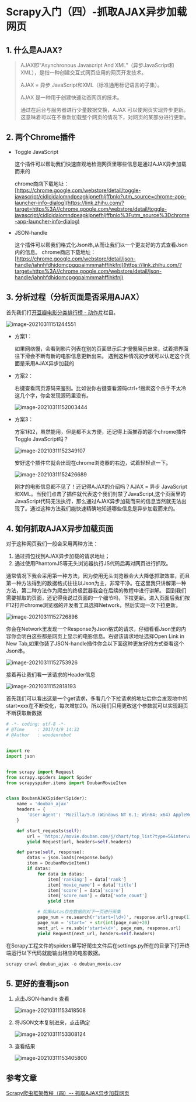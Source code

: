 # Scrapy入门（四）-抓取AJAX异步加载网页

## 1. 什么是AJAX?

> AJAX即“Asynchronous Javascript And XML”（异步JavaScript和XML），是指一种创建交互式网页应用的网页开发技术。
>
> AJAX = 异步 JavaScript和XML（标准通用标记语言的子集）。
>
> AJAX 是一种用于创建快速动态网页的技术。
>
> 通过在后台与服务器进行少量数据交换，AJAX 可以使网页实现异步更新。这意味着可以在不重新加载整个网页的情况下，对网页的某部分进行更新。

## 2. 两个Chrome插件

- Toggle JavaScript

  这个插件可以帮助我们快速直观地检测网页里哪些信息是通过AJAX异步加载而来的

  chrome商店下载地址：[https://chrome.google.com/webstore/detail/toggle-javascript/cidlcjdalomndpeagkjpnefhljffbnlo?utm_source=chrome-app-launcher-info-dialog](https://link.zhihu.com/?target=https%3A//chrome.google.com/webstore/detail/toggle-javascript/cidlcjdalomndpeagkjpnefhljffbnlo%3Futm_source%3Dchrome-app-launcher-info-dialog)

- JSON-handle

  这个插件可以帮我们格式化Json串,从而让我们以一个更友好的方式查看Json内的信息。 chrome商店下载地址：[https://chrome.google.com/webstore/detail/json-handle/iahnhfdhidomcpggpaimmmahffihkfnj](https://link.zhihu.com/?target=https%3A//chrome.google.com/webstore/detail/json-handle/iahnhfdhidomcpggpaimmmahffihkfnj)

## 3. 分析过程（分析页面是否采用AJAX）

首先我们打[开豆瓣电影分类排行榜 - 动作片](https://link.zhihu.com/?target=https%3A//movie.douban.com/typerank%3Ftype_name%3D%E5%8A%A8%E4%BD%9C%26type%3D5%26interval_id%3D100%3A90%26action%3D)栏目。

![image-20210311151244551](https://abelsun-1256449468.cos.ap-beijing.myqcloud.com/image/image-20210311151244551.png)

- 方案1：

  如果网络慢，会看到影片列表在别的页面显示后才慢慢展示出来，试着把界面往下滑会不断有新的电影信息更新出来。 遇到这种情况初步就可以认定这个页面是采用AJAX异步加载的

- 方案2：

  右键查看网页源码来鉴别。比如说你右键查看源码ctrl+f搜索这个杀手不太冷这几个字，你会发现源码里没有。

  ![image-20210311152003444](https://abelsun-1256449468.cos.ap-beijing.myqcloud.com/image/image-20210311152003444.png)


 

- 方案3：

  方案1和2，虽然能用，但是都不太方便，还记得上面推荐的那个chrome插件Toggle JavaScript吗？

  ![image-20210311152349107](https://abelsun-1256449468.cos.ap-beijing.myqcloud.com/image/image-20210311152349107.png)

  

  安好这个插件它就会出现在chrome浏览器的右边，试着轻轻点一下。

  ![image-20210311152426689](https://abelsun-1256449468.cos.ap-beijing.myqcloud.com/image/image-20210311152426689.png)

  刚才的电影信息都不见了！还记得AJAX的介绍吗？AJAX = 异步 JavaScript和XML。当我们点击了插件就代表这个我们封禁了JavaScript,这个页面里的JavaScript代码无法执行，那么通过AJAX异步加载而来的信息当然就无法出现了。通过这种方法我们能快速精确地知道哪些信息是异步加载而来的。

## 4. 如何抓取AJAX异步加载页面

对于这种网页我们一般会采用两种方法：

1. 通过抓包找到AJAX异步加载的请求地址；
2. 通过使用PhantomJS等无头浏览器执行JS代码后再对网页进行抓取。

通常情况下我会采用第一种方法，因为使用无头浏览器会大大降低抓取效率，而且第一种方法得到的数据格式往往以Json为主，非常干净。在这里我只讲解第一种方法，第二种方法作为爬虫的终极武器我会在后续的教程中进行讲解。
回到我们需要抓取的页面，还记得我说过页面的一个细节吗，下拉更新。进入页面后我们按F12打开chrome浏览器的开发者工具选择Network，然后实现一次下拉更新。

![image-20210311152726896](https://abelsun-1256449468.cos.ap-beijing.myqcloud.com/image/image-20210311152726896.png)

你会在Network里发现一个Response为Json格式的请求，仔细看看Json里的内容你会明白这些都是网页上显示的电影信息。右键该请求地址选择Open Link in New Tab,如果你装了JSON-handle插件你会以下面这种更友好的方式查看这个Json串。

![image-20210311152753926](https://abelsun-1256449468.cos.ap-beijing.myqcloud.com/image/image-20210311152753926.png)

接着再让我们看一该请求的Header信息

![image-20210311152818193](https://abelsun-1256449468.cos.ap-beijing.myqcloud.com/image/image-20210311152818193.png)



首先我们可以看出这是一个get请求，多看几个下拉请求的地址后你会发现地中的start=xxx在不断变化，每次增加20。所以我们只用更改这个参数就可以实现翻页不断获取新数据

```python
# -*- coding: utf-8 -*-
# @Time     : 2017/4/9 14:32
# @Author   : woodenrobot


import re
import json


from scrapy import Request
from scrapy.spiders import Spider
from scrapyspider.items import DoubanMovieItem


class DoubanAJAXSpider(Spider):
    name = 'douban_ajax'
    headers = {
        'User-Agent': 'Mozilla/5.0 (Windows NT 6.1; Win64; x64) AppleWebKit/537.36 (KHTML, like Gecko) Chrome/53.0.2785.143 Safari/537.36',
    }

    def start_requests(self):
        url = 'https://movie.douban.com/j/chart/top_list?type=5&interval_id=100%3A90&action=&start=0&limit=20'
        yield Request(url, headers=self.headers)

    def parse(self, response):
        datas = json.loads(response.body)
        item = DoubanMovieItem()
        if datas:
            for data in datas:
                item['ranking'] = data['rank']
                item['movie_name'] = data['title']
                item['score'] = data['score']
                item['score_num'] = data['vote_count']
                yield item

            # 如果datas存在数据则对下一页进行采集
            page_num = re.search(r'start=(\d+)', response.url).group(1)
            page_num = 'start=' + str(int(page_num)+20)
            next_url = re.sub(r'start=\d+', page_num, response.url)
            yield Request(next_url, headers=self.headers)
```

在Scrapy工程文件的spiders里写好爬虫文件后在settings.py所在的目录下打开终端运行以下代码就能输出相应的电影数据。

```python
scrapy crawl douban_ajax -o douban_movie.csv
```

## 5. 更好的查看json

1. 点击JSON-handle 查看

   ![image-20210311153418508](https://abelsun-1256449468.cos.ap-beijing.myqcloud.com/image/image-20210311153418508.png)

2. 将JSON文本复制进来，点击确定

   ![image-20210311153308124](https://abelsun-1256449468.cos.ap-beijing.myqcloud.com/image/image-20210311153308124.png)

3. 查看结果

   ![image-20210311153405800](https://abelsun-1256449468.cos.ap-beijing.myqcloud.com/image/image-20210311153405800.png)

## 参考文章

[Scrapy爬虫框架教程（四）-- 抓取AJAX异步加载网页](https://zhuanlan.zhihu.com/p/26257790)
